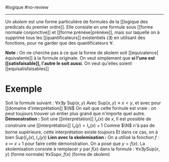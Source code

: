 #logique #no-review 

----
Un _skolem_ est une forme particulière de formules de la [[logique des predicats du premier ordre]].
Elle consiste en une formule sous [[forme normale conjonctive]] et [[forme prénèxe|prénèxe]], mais sur laquelle on à supprimé tous les [[quantificateurs]] existentiels ($\exists$) en utilisant des fonctions, pour ne garder que des quantificateurs $\forall$.

**Note :** On ne cherche pas à ce que la forme de skolem soit [[equivalence|équivalente]] à la formule originale. On veut simplement que **si l'une est [[satisfaisable]], l'autre le soit aussi**. On veut qu'elles soient [[equisatisfaisables]]

# Exemple
Soit la formule suivant : $\forall x \exists y \text{ Sup}(x, y)$
Avec $\text{Sup}(x, y) \equiv x < y$, et avec pour [[domaine d'interprétation]] $\N$
On sait que cette formule est vraie : on peut toujours trouver un entier plus grand que n'importe quel autre.
**Démonstration :**
Soit une [[interprétation]] $I_v(x)$ de $x$,
Il est possible de construire une [[interprétation]] $I_v(y) = I_v(x) + 1$
Comme $\N$ n'à pas de borne supérieure, cette interprétation existe toujours
Et dans ce cas, on à bien $\text{Sup}(I_v(x), I_v(y))$
**Lien avec la skolemisation :**
On a utilisé la fonction $f: x \mapsto x + 1$ pour faire cette démonstration.
On a posé que $y = f(x)$.
La skolemisation consiste à remplacer $y$ par $f(x)$ dans la formule :
$\forall x \exists y \text{Sup}(x, y)$ (forme normale)
$\forall x \text{Sup}{x, f(x)}$ (forme de _skolem_)
